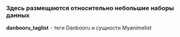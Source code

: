 ### Здесь размещаются относительно небольшие наборы данных

**danbooru_taglist** - теги Danbooru и сущности Myanimelist

